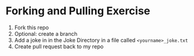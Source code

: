 # Forking and Pulling Exercise


1. Fork this repo
2. Optional: create a branch
3. Add a joke in in the Joke Directory in a file called `<yourname>_joke.txt`
4. Create pull request back to my repo

